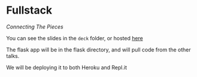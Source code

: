 # Fullstack  
_Connecting The Pieces_

You can see the slides in the `deck` folder, or hosted [here](https://hackathon-2023-fullstack-connecting.netlify.app/)

The flask app will be in the flask directory, and will pull code from the other talks.

We will be deploying it to both Heroku and Repl.it
